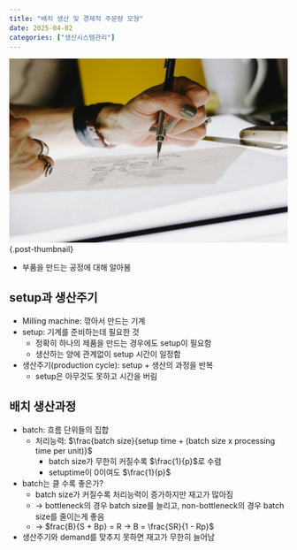```yaml
---
title: "배치 생산 및 경제적 주문량 모형"
date: 2025-04-02
categories: ["생산시스템관리"]
---
```


![](/img/human-thumb.jpg){.post-thumbnail}

- 부품을 만드는 공정에 대해 알아봄

## setup과 생산주기

- Milling machine: 깎아서 만드는 기계
- setup: 기계를 준비하는데 필요한 것
    - 정확히 하나의 제품을 만드는 경우에도 setup이 필요함
    - 생산하는 양에 관계없이 setup 시간이 일정함
- 생산주기(production cycle): setup + 생산의 과정을 반복
    - setup은 아무것도 못하고 시간을 버림

## 배치 생산과정

- batch: 흐름 단위들의 집합
    - 처리능력: $\frac{batch size}{setup time + (batch size x processing time per unit)}$
        - batch size가 무한히 커질수록 $\frac{1}{p}$로 수렴
        - setuptime이 0이여도 $\frac{1}{p}$
- batch는 클 수록 좋은가?
    - batch size가 커질수록 처리능력이 증가하지만 재고가 많아짐
    - → bottleneck의 경우 batch size를 늘리고, non-bottleneck의 경우 batch size를 줄이는게 좋음
    - → $frac{B}{S + Bp} = R → B = \frac{SR}{1 - Rp}$
- 생산주기와 demand를 맞추지 못하면 재고가 무한히 늘어남

